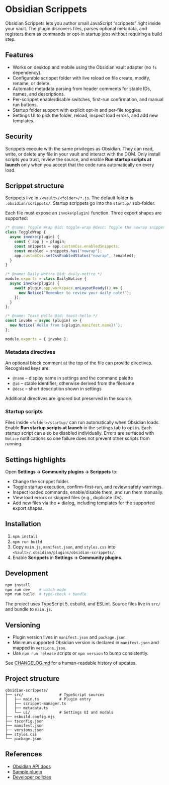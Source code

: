 # Obsidian Scrippets

Obsidian Scrippets lets you author small JavaScript “scrippets” right inside your vault. The plugin discovers files, parses optional metadata, and registers them as commands or opt-in startup jobs without requiring a build step.

## Features

- Works on desktop and mobile using the Obsidian vault adapter (no `fs` dependency).
- Configurable scrippet folder with live reload on file create, modify, rename, or delete.
- Automatic metadata parsing from header comments for stable IDs, names, and descriptions.
- Per-scrippet enable/disable switches, first-run confirmation, and manual run buttons.
- Startup folder support with explicit opt-in and per-file toggles.
- Settings UI to pick the folder, reload, inspect load errors, and add new templates.

## Security

Scrippets execute with the same privileges as Obsidian. They can read, write, or delete any file in your vault and interact with the DOM. Only install scripts you trust, review the source, and enable **Run startup scripts at launch** only when you accept that the code runs automatically on every load.

## Scrippet structure

Scrippets live in `/<vault>/<folder>/*.js`. The default folder is `.obsidian/scrippets/`. Startup scrippets go into the `startup/` sub-folder.

Each file must expose an `invoke(plugin)` function. Three export shapes are supported:

```js
/* @name: Toggle Wrap @id: toggle-wrap @desc: Toggle the nowrap snippet */
class ToggleWrap {
  async invoke(plugin) {
    const { app } = plugin;
    const snippets = app.customCss.enabledSnippets;
    const enabled = snippets.has("nowrap");
    app.customCss.setCssEnabledStatus("nowrap", !enabled);
  }
}
```

```js
/* @name: Daily Notice @id: daily-notice */
module.exports = class DailyNotice {
  async invoke(plugin) {
    await plugin.app.workspace.onLayoutReady(() => {
      new Notice("Remember to review your daily note!");
    });
  }
};
```

```js
/* @name: Toast Hello @id: toast-hello */
const invoke = async (plugin) => {
  new Notice(`Hello from ${plugin.manifest.name}!`);
};

module.exports = { invoke };
```

### Metadata directives

An optional block comment at the top of the file can provide directives. Recognised keys are:

- `@name` – display name in settings and the command palette
- `@id` – stable identifier; otherwise derived from the filename
- `@desc` – short description shown in settings

Additional directives are ignored but preserved in the source.

### Startup scripts

Files inside `<folder>/startup/` can run automatically when Obsidian loads. Enable **Run startup scripts at launch** in the settings tab to opt in. Each startup script can also be disabled individually. Errors are surfaced with `Notice` notifications so one failure does not prevent other scripts from running.

## Settings highlights

Open **Settings → Community plugins → Scrippets** to:

- Change the scrippet folder.
- Toggle startup execution, confirm-first-run, and review safety warnings.
- Inspect loaded commands, enable/disable them, and run them manually.
- View load errors or skipped files (e.g., duplicate IDs).
- Add new files via the **+** dialog, including templates for the supported export shapes.

## Installation

1. `npm install`
2. `npm run build`
3. Copy `main.js`, `manifest.json`, and `styles.css` into `<Vault>/.obsidian/plugins/obsidian-scrippets/`.
4. Enable **Scrippets** in **Settings → Community plugins**.

## Development

```bash
npm install
npm run dev    # watch mode
npm run build  # type-check + bundle
```

The project uses TypeScript 5, esbuild, and ESLint. Source files live in `src/` and bundle to `main.js`.

## Versioning

- Plugin version lives in `manifest.json` and `package.json`.
- Minimum supported Obsidian version is declared in `manifest.json` and mapped in `versions.json`.
- Use `npm run release` scripts or `npm version` to bump consistently.

See [CHANGELOG.md](./CHANGELOG.md) for a human-readable history of updates.

## Project structure

```
obsidian-scrippets/
├── src/                # TypeScript sources
│   ├── main.ts         # Plugin entry
│   ├── scrippet-manager.ts
│   ├── metadata.ts
│   └── ui/             # Settings UI and modals
├── esbuild.config.mjs
├── tsconfig.json
├── manifest.json
├── versions.json
├── styles.css
└── package.json
```

## References

- [Obsidian API docs](https://docs.obsidian.md)
- [Sample plugin](https://github.com/obsidianmd/obsidian-sample-plugin)
- [Developer policies](https://docs.obsidian.md/Developer+policies)

